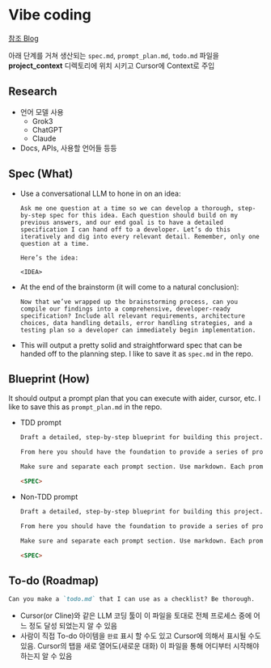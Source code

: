 # Vibe coding

[참조 Blog](https://harper.blog/2025/02/16/my-llm-codegen-workflow-atm/)

아래 단계를 거쳐 생산되는 `spec.md`, `prompt_plan.md`, `todo.md` 파일을 **project_context** 디렉토리에 위치 시키고 Cursor에 Context로 주입

## Research

- 언어 모델 사용
  - Grok3
  - ChatGPT
  - Claude
- Docs, APIs, 사용할 언어들 등등

## Spec (What)

- Use a conversational LLM to hone in on an idea:

  ```markup
  Ask me one question at a time so we can develop a thorough, step-by-step spec for this idea. Each question should build on my previous answers, and our end goal is to have a detailed specification I can hand off to a developer. Let’s do this iteratively and dig into every relevant detail. Remember, only one question at a time.

  Here’s the idea:

  <IDEA>
  ```

- At the end of the brainstorm (it will come to a natural conclusion):

  ```markup
  Now that we’ve wrapped up the brainstorming process, can you compile our findings into a comprehensive, developer-ready specification? Include all relevant requirements, architecture choices, data handling details, error handling strategies, and a testing plan so a developer can immediately begin implementation.
  ```

- This will output a pretty solid and straightforward spec that can be handed off to the planning step. I like to save it as `spec.md` in the repo.

## Blueprint (How)

It should output a prompt plan that you can execute with aider, cursor, etc. I like to save this as `prompt_plan.md` in the repo.

- TDD prompt

  ```markdown
  Draft a detailed, step-by-step blueprint for building this project. Then, once you have a solid plan, break it down into small, iterative chunks that build on each other. Look at these chunks and then go another round to break it into small steps. Review the results and make sure that the steps are small enough to be implemented safely with strong testing, but big enough to move the project forward. Iterate until you feel that the steps are right sized for this project.

  From here you should have the foundation to provide a series of prompts for a code-generation LLM that will implement each step in a test-driven manner. Prioritize best practices, incremental progress, and early testing, ensuring no big jumps in complexity at any stage. Make sure that each prompt builds on the previous prompts, and ends with wiring things together. There should be no hanging or orphaned code that isn't integrated into a previous step.

  Make sure and separate each prompt section. Use markdown. Each prompt should be tagged as text using code tags. The goal is to output prompts, but context, etc is important as well.

  <SPEC>
  ```

- Non-TDD prompt

  ```markdown
  Draft a detailed, step-by-step blueprint for building this project. Then, once you have a solid plan, break it down into small, iterative chunks that build on each other. Look at these chunks and then go another round to break it into small steps. review the results and make sure that the steps are small enough to be implemented safely, but big enough to move the project forward. Iterate until you feel that the steps are right sized for this project.

  From here you should have the foundation to provide a series of prompts for a code-generation LLM that will implement each step. Prioritize best practices, and incremental progress, ensuring no big jumps in complexity at any stage. Make sure that each prompt builds on the previous prompts, and ends with wiring things together. There should be no hanging or orphaned code that isn't integrated into a previous step.

  Make sure and separate each prompt section. Use markdown. Each prompt should be tagged as text using code tags. The goal is to output prompts, but context, etc is important as well.

  <SPEC>
  ```

## To-do (Roadmap)

```markdown
Can you make a `todo.md` that I can use as a checklist? Be thorough.
```

- Cursor(or Cline)와 같은 LLM 코딩 툴이 이 파일을 토대로 전체 프로세스 중에 어느 정도 달성 되었는지 알 수 있음
- 사람이 직접 To-do 아이템을 `완료` 표시 할 수도 있고 Cursor에 의해서 표시될 수도 있음. Cursor의 탭을 새로 열어도(새로운 대화) 이 파일을 통해 어디부터 시작해야 하는지 알 수 있음
